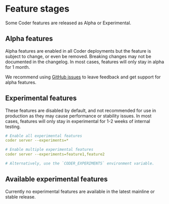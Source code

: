 # Feature stages

Some Coder features are released as Alpha or Experimental.

## Alpha features

Alpha features are enabled in all Coder deployments but the feature is subject
to change, or even be removed. Breaking changes may not be documented in the
changelog. In most cases, features will only stay in alpha for 1 month.

We recommend using [GitHub issues](https://github.com/coder/coder/issues) to
leave feedback and get support for alpha features.

## Experimental features

These features are disabled by default, and not recommended for use in
production as they may cause performance or stability issues. In most cases,
features will only stay in experimental for 1-2 weeks of internal testing.

```yaml
# Enable all experimental features
coder server --experiments=*

# Enable multiple experimental features
coder server --experiments=feature1,feature2

# Alternatively, use the `CODER_EXPERIMENTS` environment variable.
```

## Available experimental features

<!-- Code generated by scripts/release/docs_update_experiments.sh. DO NOT EDIT. -->
<!-- BEGIN: available-experimental-features -->

Currently no experimental features are available in the latest mainline or
stable release.

<!-- END: available-experimental-features -->
